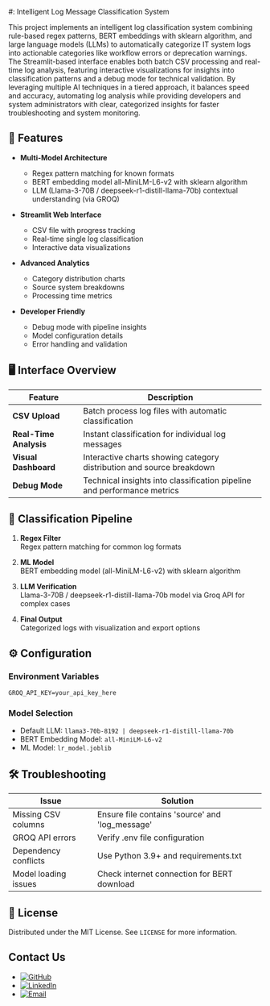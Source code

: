 #: Intelligent Log Message Classification System

This project implements an intelligent log classification system combining rule-based regex patterns, BERT embeddings  with sklearn algorithm, and large language models (LLMs) to automatically categorize IT system logs into actionable categories like workflow errors or deprecation warnings. The Streamlit-based interface enables both batch CSV processing and real-time log analysis, featuring interactive visualizations for insights into classification patterns and a debug mode for technical validation. By leveraging multiple AI techniques in a tiered approach, it balances speed and accuracy, automating log analysis while providing developers and system administrators with clear, categorized insights for faster troubleshooting and system monitoring.

## 🌟 Features

- **Multi-Model Architecture**
  - Regex pattern matching for known formats
  - BERT embedding model all-MiniLM-L6-v2 with sklearn algorithm
  - LLM (Llama-3-70B / deepseek-r1-distill-llama-70b) contextual understanding (via GROQ)
  
- **Streamlit Web Interface**
  - CSV file with progress tracking
  - Real-time single log classification
  - Interactive data visualizations
  
- **Advanced Analytics**
  - Category distribution charts
  - Source system breakdowns
  - Processing time metrics

- **Developer Friendly**
  - Debug mode with pipeline insights
  - Model configuration details
  - Error handling and validation

## 🖥️ Interface Overview

| Feature                | Description                                                                 |
|------------------------|-----------------------------------------------------------------------------|
| **CSV Upload**         | Batch process log files with automatic classification                       |
| **Real-Time Analysis** | Instant classification for individual log messages                          |
| **Visual Dashboard**   | Interactive charts showing category distribution and source breakdown       |
| **Debug Mode**         | Technical insights into classification pipeline and performance metrics     |

## 🧠 Classification Pipeline

1. **Regex Filter**  
   Regex pattern matching for common log formats

2. **ML Model**  
   BERT embedding model (all-MiniLM-L6-v2) with sklearn algorithm

4. **LLM Verification**  
   Llama-3-70B / deepseek-r1-distill-llama-70b model via Groq API for complex cases

5. **Final Output**  
   Categorized logs with visualization and export options

## ⚙️ Configuration

### Environment Variables
```env
GROQ_API_KEY=your_api_key_here
```

### Model Selection
- Default LLM: `llama3-70b-8192 | deepseek-r1-distill-llama-70b`
- BERT Embedding Model: `all-MiniLM-L6-v2`
- ML Model: `lr_model.joblib`

## 🛠️ Troubleshooting

| Issue                          | Solution                                        |
|--------------------------------|-------------------------------------------------|
| Missing CSV columns            | Ensure file contains 'source' and 'log_message' |
| GROQ API errors                | Verify .env file configuration                  |
| Dependency conflicts           | Use Python 3.9+ and requirements.txt            |
| Model loading issues           | Check internet connection for BERT download     |

## 📄 License

Distributed under the MIT License. See `LICENSE` for more information.

## Contact Us

- [![GitHub](https://img.shields.io/badge/GitHub-100000?style=flat&logo=github&logoColor=white)](https://github.com/mrhamxo)
- [![LinkedIn](https://img.shields.io/badge/LinkedIn-0A66C2?style=flat&logo=linkedin&logoColor=white)](https://www.linkedin.com/in/muhammad-hamza-khattak/)
- [![Email](https://img.shields.io/badge/Email-D14836?style=flat&logo=gmail&logoColor=white)](mailto:mr.hamxa942@gmail.com)


